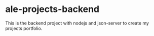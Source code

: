 # ale-projects-backend
This is the backend project with nodejs and json-server to create my projects portfolio.
